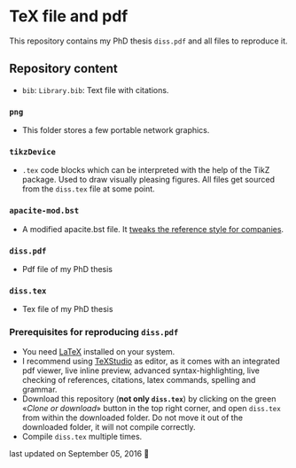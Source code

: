 TeX file and pdf
================

This repository contains my PhD thesis `diss.pdf` and all files to reproduce it.

Repository content
------------------

-   `bib`: `Library.bib`: Text file with citations.

### `png`

-   This folder stores a few portable network graphics.

### `tikzDevice`

-   `.tex` code blocks which can be interpreted with the help of the TikZ package. Used to draw visually pleasing figures. All files get sourced from the `diss.tex` file at some point.

### `apacite-mod.bst`

-   A modified apacite.bst file. It [tweaks the reference style for companies](http://tex.stackexchange.com/questions/304217/reference-list-suppressing-dots-after-company-names-apacite).

### `diss.pdf`

-   Pdf file of my PhD thesis

### `diss.tex`

-   Tex file of my PhD thesis

### Prerequisites for reproducing `diss.pdf`

-   You need [LaTeX](https://www.latex-project.org) installed on your system.
-   I recommend using [TeXStudio](https://sourceforge.net/projects/texstudio/) as editor, as it comes with an integrated pdf viewer, live inline preview, advanced syntax-highlighting, live checking of references, citations, latex commands, spelling and grammar.
-   Download this repository (**not only `diss.tex`**) by clicking on the green «*Clone or download*» button in the top right corner, and open `diss.tex` from within the downloaded folder. Do not move it out of the downloaded folder, it will not compile correctly.
-   Compile `diss.tex` multiple times.

last updated on September 05, 2016 :tada:
